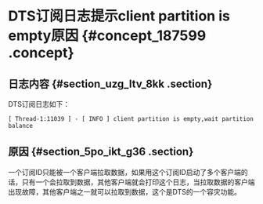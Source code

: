# DTS订阅日志提示client partition is empty原因 {#concept_187599 .concept}

## 日志内容 {#section_uzg_ltv_8kk .section}

DTS订阅日志如下：

``` {#codeblock_ojx_oz7_k34}
[ Thread-1:11039 ] - [ INFO ] client partition is empty,wait partition balance
```

## 原因 {#section_5po_ikt_g36 .section}

一个订阅ID只能被一个客户端拉取数据，如果用这个订阅ID启动了多个客户端的话，只有一个会拉取到数据，其他客户端就会打印这个日志，当拉取数据的客户端出现故障，其他客户端之一就可以拉取到数据，这个是DTS的一个容灾功能。

